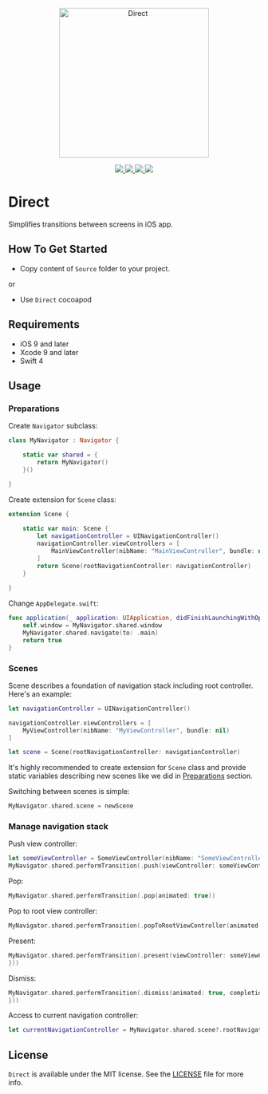 <p align="center" >
	<img src="/Images/logo_2048_2048.png" alt="Direct" title="Direct" width="300px" height="300px">
</p>

<p align="center">
	<a href="https://swift.org">
		<img src="https://img.shields.io/badge/Swift-4.0-orange.svg?style=flat">
	</a>
	<a href="https://cocoapods.org">
		<img src="https://img.shields.io/cocoapods/v/Direct.svg">
	</a>
	<a href="https://cocoapods.org">
		<img src="https://img.shields.io/cocoapods/dt/Direct.svg">
	</a>
	<a href="https://tldrlegal.com/license/mit-license">
		<img src="https://img.shields.io/badge/License-MIT-blue.svg?style=flat">
	</a>
</p>

# Direct

Simplifies transitions between screens in iOS app.

## How To Get Started

- Copy content of `Source` folder to your project.

or

- Use `Direct` cocoapod

## Requirements

* iOS 9 and later
* Xcode 9 and later
* Swift 4

## Usage

### Preparations

Create `Navigator` subclass:

```swift
class MyNavigator : Navigator {

    static var shared = {
        return MyNavigator()
    }()

}
```

Create extension for `Scene` class:

```swift
extension Scene {
    
    static var main: Scene {
        let navigationController = UINavigationController()
        navigationController.viewControllers = [
            MainViewController(nibName: "MainViewController", bundle: nil)
        ]
        return Scene(rootNavigationController: navigationController)
    }
    
}
```

Change `AppDelegate.swift`:

```swift
func application(_ application: UIApplication, didFinishLaunchingWithOptions launchOptions: [UIApplicationLaunchOptionsKey: Any]?) -> Bool {
    self.window = MyNavigator.shared.window
    MyNavigator.shared.navigate(to: .main)
    return true
}
```

### Scenes

Scene describes a foundation of navigation stack including root controller. Here's an example:

```swift
let navigationController = UINavigationController()

navigationController.viewControllers = [
    MyViewController(nibName: "MyViewController", bundle: nil)
]

let scene = Scene(rootNavigationController: navigationController)
```

It's highly recommended to create extension for `Scene` class and provide static variables describing new scenes like we did in [Preparations](#preparations) section.

Switching between scenes is simple:

```swift
MyNavigator.shared.scene = newScene
```

### Manage navigation stack

Push view controller:

```swift
let someViewController = SomeViewController(nibName: "SomeViewController", bundle: nil)
MyNavigator.shared.performTransition(.push(viewController: someViewController, animated: true))
```

Pop:

```swift
MyNavigator.shared.performTransition(.pop(animated: true))
```

Pop to root view controller:

```swift
MyNavigator.shared.performTransition(.popToRootViewController(animated: true))
```

Present:

```swift
MyNavigator.shared.performTransition(.present(viewController: someViewController, animated: true, completion: {
}))
```

Dismiss:

```swift
MyNavigator.shared.performTransition(.dismiss(animated: true, completion: {
}))
```

Access to current navigation controller:

```swift
let currentNavigationController = MyNavigator.shared.scene?.rootNavigationController
```

## License

`Direct` is available under the MIT license. See the [LICENSE](./LICENSE) file for more info.
